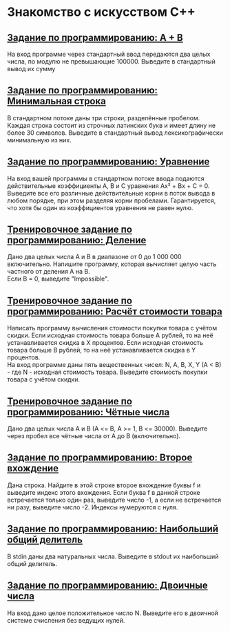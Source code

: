 # Знакомство с искусством C++

## [Задание по программированию: A + B](https://github.com/m3nf1s/Modern-Cplusplus/tree/master/White%20Belt/Week_1/Task_1)

На вход программе через стандартный ввод передаются два целых числа, по модулю не превышающие 100000. Выведите в стандартный вывод их сумму

## [Задание по программированию: Минимальная строка](https://github.com/m3nf1s/Modern-Cplusplus/tree/master/White%20Belt/Week_1/Task_2)

В стандартном потоке даны три строки, разделённые пробелом. Каждая строка состоит из строчных латинских букв и имеет длину не более 30 символов. Выведите в стандартный вывод лексикографически минимальную из них.

## [Задание по программированию: Уравнение](https://github.com/m3nf1s/Modern-Cplusplus/tree/master/White%20Belt/Week_1/Task_3)

На вход вашей программы в стандартном потоке ввода подаются действительные коэффициенты A, B и C уравнения Ax² + Bx + C = 0. Выведите все его различные действительные корни в поток вывода в любом порядке, при этом разделяя корни пробелами. Гарантируется, что хотя бы один из коэффициентов уравнения не равен нулю.

## [Тренировочное задание по программированию: Деление](https://github.com/m3nf1s/Modern-Cplusplus/tree/master/White%20Belt/Week_1/Task_4)

Дано два целых числа A и B в диапазоне от 0 до 1 000 000 включительно. Напишите программу, которая вычисляет целую часть частного от деления A на B.  
Если B = 0, выведите "Impossible".

## [Тренировочное задание по программированию: Расчёт стоимости товара](https://github.com/m3nf1s/Modern-Cplusplus/tree/master/White%20Belt/Week_1/Task_5)

Написать программу вычисления стоимости покупки товара с учётом скидки. Если исходная стоимость товара больше A рублей, то на неё устанавливается скидка в X процентов. Если исходная стоимость товара больше B рублей, то на неё устанавливается скидка в Y процентов.  
На вход программе даны пять вещественных чисел: N, A, B, X, Y (A < B) - где N - исходная стоимость товара. Выведите стоимость покупки товара с учётом скидки.

## [Тренировочное задание по программированию: Чётные числа](https://github.com/m3nf1s/Modern-Cplusplus/tree/master/White%20Belt/Week_1/Task_6)

Дано два целых числа A и B (A <= B, A >= 1, B <= 30000). Выведите через пробел все чётные числа от A до B (включительно).

## [Задание по программированию: Второе вхождение](https://github.com/m3nf1s/Modern-Cplusplus/tree/master/White%20Belt/Week_1/Task_7)

Дана строка. Найдите в этой строке второе вхождение буквы f и выведите индекс этого вхождения. Если буква f в данной строке встречается только один раз, выведите число -1, а если не встречается ни разу, выведите число -2. Индексы нумеруются с нуля.

## [Задание по программированию: Наибольший общий делитель](https://github.com/m3nf1s/Modern-Cplusplus/tree/master/White%20Belt/Week_1/Task_8)

В stdin даны два натуральных числа. Выведите в stdout их наибольший общий делитель.

## [Задание по программированию: Двоичные числа](https://github.com/m3nf1s/Modern-Cplusplus/tree/master/White%20Belt/Week_1/Task_9)

На вход дано целое положительное число N. Выведите его в двоичной системе счисления без ведущих нулей.
